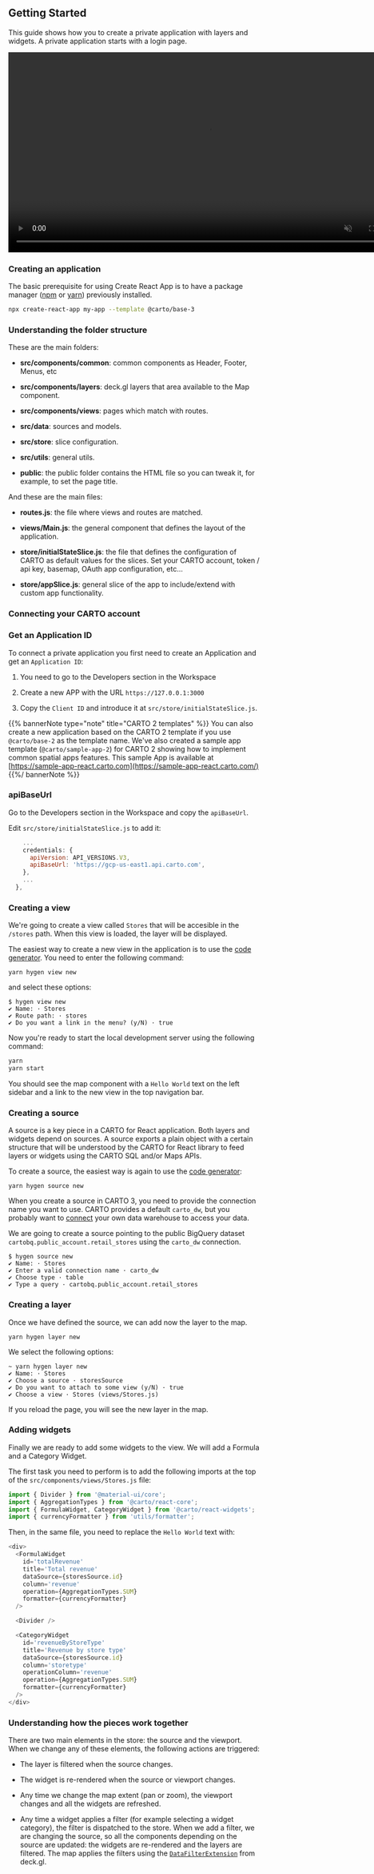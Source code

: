 ## Getting Started


This guide shows how you to create a private application with layers and widgets. A private application starts with a login page.

<video height="400" autoplay="" loop="" muted=""> <source src="/img/react/getting-started.mp4" type="video/mp4"> Your browser does not support the video tag. </video>

### Creating an application

The basic prerequisite for using Create React App is to have a package manager ([npm](https://www.npmjs.com/get-npm) or [yarn](https://yarnpkg.com/)) previously installed.

```bash
npx create-react-app my-app --template @carto/base-3
```

### Understanding the folder structure

These are the main folders:

* **src/components/common**: common components as Header, Footer, Menus, etc

* **src/components/layers**: deck.gl layers that area available to the Map component.

* **src/components/views**: pages which match with routes.

* **src/data**: sources and models.

* **src/store**: slice configuration.

* **src/utils**: general utils.

* **public**: the public folder contains the HTML file so you can tweak it, for example, to set the page title.

And these are the main files:

* **routes.js**: the file where views and routes are matched.

* **views/Main.js**: the general component that defines the layout of the application.

* **store/initialStateSlice.js**: the file that defines the configuration of CARTO as default values for the slices. Set your CARTO account, token / api key, basemap, OAuth app configuration, etc...

* **store/appSlice.js**: general slice of the app to include/extend with custom app functionality.

### Connecting your CARTO account

### Get an Application ID

To connect a private application you first need to create an Application and get an `Application ID`:

1. You need to go to the Developers section in the Workspace

2. Create a new APP with the URL `https://127.0.0.1:3000`

3. Copy the `Client ID` and introduce it at `src/store/initialStateSlice.js`.

{{% bannerNote type="note" title="CARTO 2 templates" %}}
You can also create a new application based on the CARTO 2 template if you use `@carto/base-2` as the template name. We've also created a sample app template (`@carto/sample-app-2`) for CARTO 2 showing how to implement common spatial apps features. This sample App is available at [https://sample-app-react.carto.com](https://sample-app-react.carto.com/)
{{%/ bannerNote %}}


### apiBaseUrl

Go to the Developers section in the Workspace and copy the `apiBaseUrl`.

Edit `src/store/initialStateSlice.js` to add it:

```javascript
    ...
    credentials: {
      apiVersion: API_VERSIONS.V3,
      apiBaseUrl: 'https://gcp-us-east1.api.carto.com',
    },
    ...
  },
```

### Creating a view

We're going to create a view called `Stores` that will be accesible in the `/stores` path. When this view is loaded, the layer will be displayed.

The easiest way to create a new view in the application is to use the [code generator](../code-generator). You need to enter the following command:

```shell
yarn hygen view new
```

and select these options:

```shell
$ hygen view new
✔ Name: · Stores
✔ Route path: · stores
✔ Do you want a link in the menu? (y/N) · true
```

Now you're ready to start the local development server using the following command:

```bash
yarn
yarn start
```

You should see the map component with a `Hello World` text on the left sidebar and a link to the new view in the top navigation bar.

### Creating a source

A source is a key piece in a CARTO for React application. Both layers and widgets depend on sources. A source exports a plain object with a certain structure that will be understood by the CARTO for React library to feed layers or widgets using the CARTO SQL and/or Maps APIs.
   
To create a source, the easiest way is again to use the [code generator](../code-generator):

```shell
yarn hygen source new
```

When you create a source in CARTO 3, you need to provide the connection name you want to use. CARTO provides a default `carto_dw`, but you probably want to [connect](https://gcp-us-east1.app.carto.com/connections/create) your own data warehouse to access your data.

We are going to create a source pointing to the public BigQuery dataset `cartobq.public_account.retail_stores` using the `carto_dw` connection. 

```shell
$ hygen source new
✔ Name: · Stores
✔ Enter a valid connection name · carto_dw
✔ Choose type · table
✔ Type a query · cartobq.public_account.retail_stores
```

### Creating a layer

Once we have defined the source, we can add now the layer to the map. 

```shell
yarn hygen layer new
```

We select the following options:

```shell
~ yarn hygen layer new
✔ Name: · Stores
✔ Choose a source · storesSource
✔ Do you want to attach to some view (y/N) · true
✔ Choose a view · Stores (views/Stores.js)
```

If you reload the page, you will see the new layer in the map.

### Adding widgets

Finally we are ready to add some widgets to the view. We will add a Formula and a Category Widget.

The first task you need to perform is to add the following imports at the top of the `src/components/views/Stores.js` file:

```javascript
import { Divider } from '@material-ui/core';
import { AggregationTypes } from '@carto/react-core';
import { FormulaWidget, CategoryWidget } from '@carto/react-widgets';
import { currencyFormatter } from 'utils/formatter';
```

Then, in the same file, you need to replace the `Hello World` text with:

```javascript
<div>
  <FormulaWidget
    id='totalRevenue'
    title='Total revenue'
    dataSource={storesSource.id}
    column='revenue'
    operation={AggregationTypes.SUM}
    formatter={currencyFormatter}
  />

  <Divider />

  <CategoryWidget
    id='revenueByStoreType'
    title='Revenue by store type'
    dataSource={storesSource.id}
    column='storetype'
    operationColumn='revenue'
    operation={AggregationTypes.SUM}
    formatter={currencyFormatter}
  />
</div>
```

### Understanding how the pieces work together

There are two main elements in the store: the source and the viewport. When we change any of these elements, the following actions are triggered:

- The layer is filtered when the source changes.

- The widget is re-rendered when the source or viewport changes.

- Any time we change the map extent (pan or zoom), the viewport changes and all the widgets are refreshed.

- Any time a widget applies a filter (for example selecting a widget category), the filter is dispatched to the store. When we add a filter, we are changing the source, so all the components depending on the source are updated: the widgets are re-rendered and the layers are filtered. The map applies the filters using the [`DataFilterExtension`](https://deck.gl/docs/api-reference/extensions/data-filter-extension) from deck.gl.
